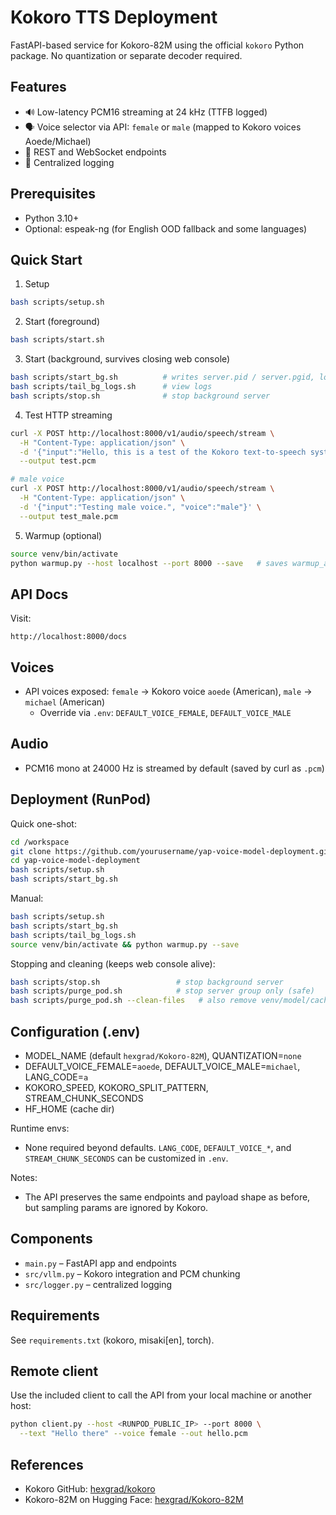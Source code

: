 # Kokoro TTS Deployment

FastAPI-based service for Kokoro-82M using the official `kokoro` Python package. No quantization or separate decoder required.

## Features

- 🔊 Low-latency PCM16 streaming at 24 kHz (TTFB logged)
- 🗣️ Voice selector via API: `female` or `male` (mapped to Kokoro voices Aoede/Michael)
- 🔌 REST and WebSocket endpoints
- 📝 Centralized logging

## Prerequisites

- Python 3.10+
- Optional: espeak-ng (for English OOD fallback and some languages)

## Quick Start

1) Setup
```bash
bash scripts/setup.sh
```

2) Start (foreground)
```bash
bash scripts/start.sh
```

3) Start (background, survives closing web console)
```bash
bash scripts/start_bg.sh          # writes server.pid / server.pgid, logs → server.log
bash scripts/tail_bg_logs.sh      # view logs
bash scripts/stop.sh              # stop background server
```

4) Test HTTP streaming
```bash
curl -X POST http://localhost:8000/v1/audio/speech/stream \
  -H "Content-Type: application/json" \
  -d '{"input":"Hello, this is a test of the Kokoro text-to-speech system.", "voice":"female"}' \
  --output test.pcm

# male voice
curl -X POST http://localhost:8000/v1/audio/speech/stream \
  -H "Content-Type: application/json" \
  -d '{"input":"Testing male voice.", "voice":"male"}' \
  --output test_male.pcm
```

5) Warmup (optional)
```bash
source venv/bin/activate
python warmup.py --host localhost --port 8000 --save   # saves warmup_audio/*.pcm
```

## API Docs

Visit:
```
http://localhost:8000/docs
```

## Voices

- API voices exposed: `female` → Kokoro voice `aoede` (American), `male` → `michael` (American)
  - Override via `.env`: `DEFAULT_VOICE_FEMALE`, `DEFAULT_VOICE_MALE`

## Audio

- PCM16 mono at 24000 Hz is streamed by default (saved by curl as `.pcm`)

## Deployment (RunPod)

Quick one-shot:
```bash
cd /workspace
git clone https://github.com/yourusername/yap-voice-model-deployment.git
cd yap-voice-model-deployment
bash scripts/setup.sh
bash scripts/start_bg.sh
```

Manual:
```bash
bash scripts/setup.sh
bash scripts/start_bg.sh
bash scripts/tail_bg_logs.sh
source venv/bin/activate && python warmup.py --save
```

Stopping and cleaning (keeps web console alive):
```bash
bash scripts/stop.sh                 # stop background server
bash scripts/purge_pod.sh            # stop server group only (safe)
bash scripts/purge_pod.sh --clean-files   # also remove venv/model/cache/logs
```

## Configuration (.env)

- MODEL_NAME (default `hexgrad/Kokoro-82M`), QUANTIZATION=`none`
- DEFAULT_VOICE_FEMALE=`aoede`, DEFAULT_VOICE_MALE=`michael`, LANG_CODE=`a`
- KOKORO_SPEED, KOKORO_SPLIT_PATTERN, STREAM_CHUNK_SECONDS
- HF_HOME (cache dir)

Runtime envs:
- None required beyond defaults. `LANG_CODE`, `DEFAULT_VOICE_*`, and `STREAM_CHUNK_SECONDS` can be customized in `.env`.

Notes:
- The API preserves the same endpoints and payload shape as before, but sampling params are ignored by Kokoro.

## Components

- `main.py` – FastAPI app and endpoints
- `src/vllm.py` – Kokoro integration and PCM chunking
- `src/logger.py` – centralized logging

## Requirements

See `requirements.txt` (kokoro, misaki[en], torch).

## Remote client

Use the included client to call the API from your local machine or another host:
```bash
python client.py --host <RUNPOD_PUBLIC_IP> --port 8000 \
  --text "Hello there" --voice female --out hello.pcm
```

## References

- Kokoro GitHub: [hexgrad/kokoro](https://github.com/hexgrad/kokoro)
- Kokoro-82M on Hugging Face: [hexgrad/Kokoro-82M](https://huggingface.co/hexgrad/Kokoro-82M)